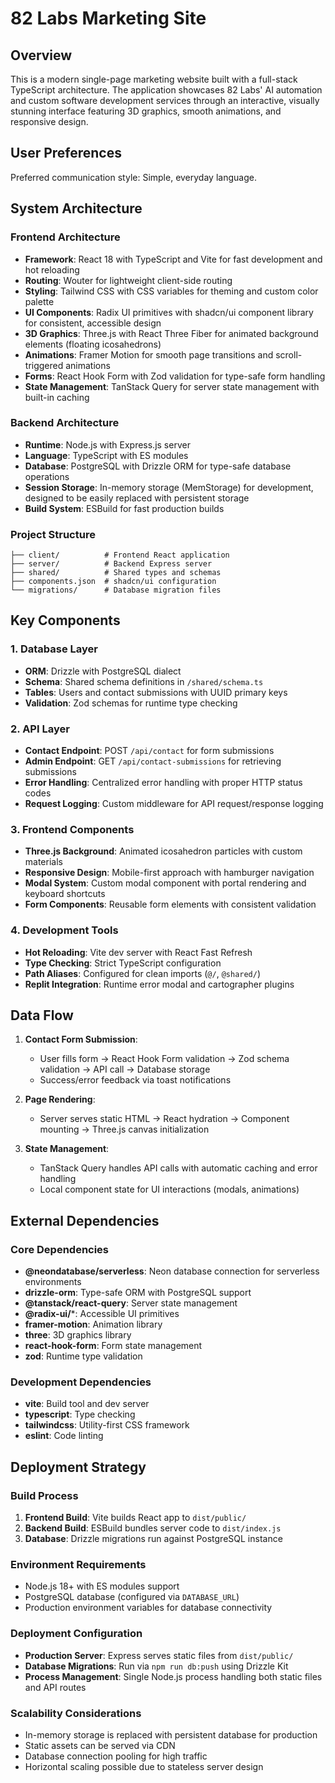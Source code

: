 # 82 Labs Marketing Site

## Overview

This is a modern single-page marketing website built with a full-stack TypeScript architecture. The application showcases 82 Labs' AI automation and custom software development services through an interactive, visually stunning interface featuring 3D graphics, smooth animations, and responsive design.

## User Preferences

Preferred communication style: Simple, everyday language.

## System Architecture

### Frontend Architecture
- **Framework**: React 18 with TypeScript and Vite for fast development and hot reloading
- **Routing**: Wouter for lightweight client-side routing
- **Styling**: Tailwind CSS with CSS variables for theming and custom color palette
- **UI Components**: Radix UI primitives with shadcn/ui component library for consistent, accessible design
- **3D Graphics**: Three.js with React Three Fiber for animated background elements (floating icosahedrons)
- **Animations**: Framer Motion for smooth page transitions and scroll-triggered animations
- **Forms**: React Hook Form with Zod validation for type-safe form handling
- **State Management**: TanStack Query for server state management with built-in caching

### Backend Architecture
- **Runtime**: Node.js with Express.js server
- **Language**: TypeScript with ES modules
- **Database**: PostgreSQL with Drizzle ORM for type-safe database operations
- **Session Storage**: In-memory storage (MemStorage) for development, designed to be easily replaced with persistent storage
- **Build System**: ESBuild for fast production builds

### Project Structure
```
├── client/          # Frontend React application
├── server/          # Backend Express server
├── shared/          # Shared types and schemas
├── components.json  # shadcn/ui configuration
└── migrations/      # Database migration files
```

## Key Components

### 1. Database Layer
- **ORM**: Drizzle with PostgreSQL dialect
- **Schema**: Shared schema definitions in `/shared/schema.ts`
- **Tables**: Users and contact submissions with UUID primary keys
- **Validation**: Zod schemas for runtime type checking

### 2. API Layer
- **Contact Endpoint**: POST `/api/contact` for form submissions
- **Admin Endpoint**: GET `/api/contact-submissions` for retrieving submissions
- **Error Handling**: Centralized error handling with proper HTTP status codes
- **Request Logging**: Custom middleware for API request/response logging

### 3. Frontend Components
- **Three.js Background**: Animated icosahedron particles with custom materials
- **Responsive Design**: Mobile-first approach with hamburger navigation
- **Modal System**: Custom modal component with portal rendering and keyboard shortcuts
- **Form Components**: Reusable form elements with consistent validation

### 4. Development Tools
- **Hot Reloading**: Vite dev server with React Fast Refresh
- **Type Checking**: Strict TypeScript configuration
- **Path Aliases**: Configured for clean imports (`@/`, `@shared/`)
- **Replit Integration**: Runtime error modal and cartographer plugins

## Data Flow

1. **Contact Form Submission**:
   - User fills form → React Hook Form validation → Zod schema validation → API call → Database storage
   - Success/error feedback via toast notifications

2. **Page Rendering**:
   - Server serves static HTML → React hydration → Component mounting → Three.js canvas initialization

3. **State Management**:
   - TanStack Query handles API calls with automatic caching and error handling
   - Local component state for UI interactions (modals, animations)

## External Dependencies

### Core Dependencies
- **@neondatabase/serverless**: Neon database connection for serverless environments
- **drizzle-orm**: Type-safe ORM with PostgreSQL support
- **@tanstack/react-query**: Server state management
- **@radix-ui/***: Accessible UI primitives
- **framer-motion**: Animation library
- **three**: 3D graphics library
- **react-hook-form**: Form state management
- **zod**: Runtime type validation

### Development Dependencies
- **vite**: Build tool and dev server
- **typescript**: Type checking
- **tailwindcss**: Utility-first CSS framework
- **eslint**: Code linting

## Deployment Strategy

### Build Process
1. **Frontend Build**: Vite builds React app to `dist/public/`
2. **Backend Build**: ESBuild bundles server code to `dist/index.js`
3. **Database**: Drizzle migrations run against PostgreSQL instance

### Environment Requirements
- Node.js 18+ with ES modules support
- PostgreSQL database (configured via `DATABASE_URL`)
- Production environment variables for database connectivity

### Deployment Configuration
- **Production Server**: Express serves static files from `dist/public/`
- **Database Migrations**: Run via `npm run db:push` using Drizzle Kit
- **Process Management**: Single Node.js process handling both static files and API routes

### Scalability Considerations
- In-memory storage is replaced with persistent database for production
- Static assets can be served via CDN
- Database connection pooling for high traffic
- Horizontal scaling possible due to stateless server design